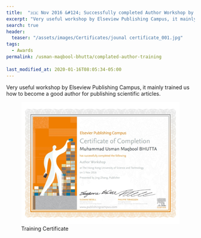```yaml
---
title:  "🇭🇰 Nov 2016 &#124; Successfully completed Author Workshop by Elsevier Publishing Campus at HKUST"
excerpt: "Very useful workshop by Elseview Publishing Campus, it mainly trained us how to become a good author for publishing scientific articles."
search: true
header:
  teaser: "/assets/images/Certificates/jounal certificate_001.jpg"
tags: 
  - Awards
permalink: /usman-maqbool-bhutta/complated-author-training

last_modified_at: 2020-01-16T08:05:34-05:00
---
```

Very useful workshop by Elseview Publishing Campus, it mainly trained us how to become a good author for publishing scientific articles.

<figure>
    <a href="/assets/images/Certificates/jounal certificate_001.jpg"><img src="/assets/images/Certificates/jounal certificate_001.jpg"></a>
    <figcaption>Training Certificate</figcaption>
</figure>